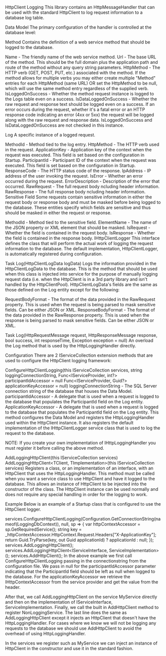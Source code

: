 HttpClient Logging
This library contains an HttpMessageHandler that can be used with the standard HttpClient to log request information to a database log table.

Data Model
The primary configuration of the handler is controlled at the database level:

Method
Contains the definition of a web service method that should be logged to the database.

Name - The friendly name of the web service method.
Url - The base URL of the method. This should be the full domain plus the application path and route of the method without any query string parameters.
HttpMethod - The HTTP verb (GET, POST, PUT, etc.) associated with the method. If the method allows for multiple verbs you may either create multiple "Method" entries for each HttpMethod (same URL) OR set the HttpMethod to be null, which will use the same method entry regardless of the supplied verb.
IsLoggedOnSuccess - Whether the method request instance is logged to the Logs table even on a success.
IsDataLoggedOnSuccess - Whether the raw request and response text should be logged even on a success.
If an error occurs during the request, whether it's a fatal error or an HTTP response code indicating an error (4xx or 5xx) the request will be logged along with the raw request and response data. IsLoggedOnSuccess and IsDataLoggedOnSuccess are not checked in this instance.

Log
A specific instance of a logged request.

MethodId - Method tied to the log entry.
HttpMethod - The HTTP verb used in the request.
ApplicationKey - Application key of the context when the request was executed. This field is set based on the configuration in Startup.
ParticipantId - Participant ID of the context when the request was executed. This field is set based on the configuration in Startup.
ResponseCode - The HTTP status code of the response.
IpAddress - IP address of the user invoking the request.
IsError - Whether an error occurred during the request.
ErrorDescription - Description of the error that occurred.
RawRequest - The full request body ncluding header information.
RawResponse - The full response body ncluding header information.
Sensitive Field
Some requests contain sensitive information in either the request body or response body and must be masked before being logged to the database. These entities specify which fields are sensitive and thus should be masked in either the request or response.

MethodId - Method tied to the sensitive field.
ElementName - The name of the JSON property or XML element that should be masked.
IsRequest - Whether the field is contained in the request body.
IsResponse - Whether the field is contained in the response body.
IHttpClientLogger
This interface defines the class that will perform the actual work of logging the request information to the database. The default implementation, HttpClientLogger, is automatically registered during configuration.


Task Log(HttpClientLogData logData)
Logs the information provided in the HttpClientLogData to the database. This is the method that should be used when this class is injected into service for the purpose of manually logging request data (i.e. when the HttpClient is in a 3rd party library and isn't handled by the HttpClientPool). HttpClientLogData's fields are the same as those defined on the Log entity except for the following:

RequestBodyFormat - The format of the data provided in the RawRequest property. This is used when the request is being parsed to mask sensitive fields. Can be either JSON or XML.
ResponseBodyFormat - The format of the data provided in the RawResponse property. This is used when the response is being parsed to mask sensitive fields. Can be either JSON or XML.

Task Log(HttpRequestMessage request, HttpResponseMessage response,
    bool success, int responseTime, Exception exception = null)
An overload the Log method that is used by the HttpLoggingHandler directly.

Configuration
There are 2 IServiceCollection extension methods that are used to configure the HttpClient logging framework:


ConfigureHttpClientLogging(this IServiceCollection services,
    string loggingConnectionString, 
    Func<IServiceProvider, int?> participantIdAccessor = null
    Func<IServiceProvider, Guid?> applicationKeyAccessor = null)
loggingConnectionString - The SQL Server connection string of the database that houses the Data Model.
participantIdAccessor - A delegate that is used when a request is logged to the database that populates the ParticipantId field on the Log entity.
ApplicationKeyAccessor - A delegate that is used when a request is logged to the database that populates the ParticipantId field on the Log entity.
This method configures the Data Model and registers the HttpLoggingHandler used within the HttpClient instance. It also registers the default implementation of the IHttpClientLogger service class that is used to log the request to the database.

NOTE: If you create your own implementation of IHttpLoggingHandler you must register it before calling the above method.


AddLoggingHttpClient<TClient>(this IServiceCollection services)
AddLoggingHttpClient<TClient, TImplementation>(this IServiceCollection services)
Registers a class, or an implementation of an interface, with an HttpClient that uses the HttpLoggingHandler. This method must be called when you want a service class to use HttpClient and have it logged to the database. This allows an instance of HttpClient to be injected into the constructor of the class. The HttpClient instance can be used normally and does not require any special handling in order for the logging to work.

Example
Below is an example of a Startup class that is configured to use the HttpClient logger.


services.ConfigureHttpClientLogging(Configuration.GetConnectionString(nameof(LoggingDbContext)), null,
    sp =>
    {
        var httpContextAccessor = sp.GetRequiredService<IHttpContextAccessor>();
        string key = _httpContextAccessor.HttpContext.Request.Headers["X-ApplicationKey"];
        return Guid.TryParse(key, out Guid applicationId) ? applicationId : null;
    });
services.AddLoggingHttpClient<MyService>();
services.AddLoggingHttpClient<IServiceInterface, ServiceImplementation>();
services.AddHttpClient<NonLoggingService>();
In the above example we first call ConfigureHttpClientLogging passing in the connectionstring from the configuration file. We pass in null for the participantIdAccessor parameter indicating that the ParticipantId field should be left as null when logged to the database. For the applicationKeyAccessor we retrieve the IHttpContextAccessor from the service provider and get the value from the header.

After that, we call AddLoggingHttpClient on the service MyService directly and then on the implementation of IServiceInterface, ServiceImplementation. Finally, we call the built in AddHttpClient method to register NonLoggingService. The last line does the same as AddLoggingHttpClient except it injects an HttpClient that doesn't have the HttpLoggingHandler. For cases where we know we will not be logging any requests to the database we should use AddHttpClient to avoid the overhead of using HttpLoggingHandler.

In the services we register such as MyService we can inject an instance of HttpClient in the constructor and use it in the standard fashion.